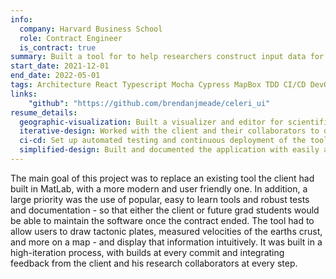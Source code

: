 ```yaml
---
info:
  company: Harvard Business School
  role: Contract Engineer
  is_contract: true
summary: Built a tool for to help researchers construct input data for earthquake cycle imaging.
start_date: 2021-12-01
end_date: 2022-05-01
tags: Architecture React Typescript Mocha Cypress MapBox TDD CI/CD DevOps front-end HTML css redux nodejs
links:
    "github": "https://github.com/brendanjmeade/celeri_ui"
resume_details:
  geographic-visualization: Built a visualizer and editor for scientific information atop an interactive world map
  iterative-design: Worked with the client and their collaborators to design the software to simplify their workflows
  ci-cd: Set up automated testing and continuous deployment of the tool, allowing users to immediately access up-to-date versions
  simplified-design: Built and documented the application with easily accessible tools and common patterns specifically to allow researchers to continue maintaining it without needing additional contractors
---
```


The main goal of this project was to replace an existing tool the client had built in MatLab, with a more modern and user friendly one. In addition, a large priority was the use of popular, easy to learn tools and robust tests and documentation - so that either the client or future grad students would be able to maintain the software once the contract ended. The tool had to allow users to draw tactonic plates, measured velocities of the earths crust, and more on a map - and display that information intuitively. It was built in a high-iteration process, with builds at every commit and integrating feedback from the client and his research collaborators at every step.
